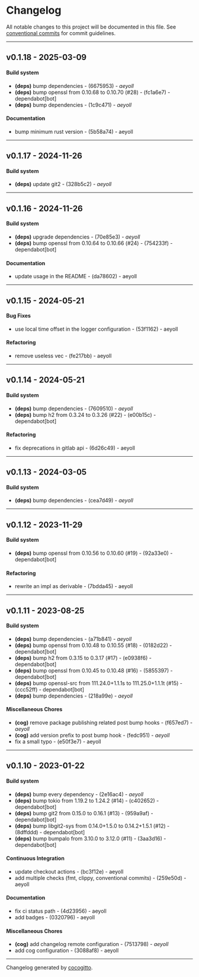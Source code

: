 # Changelog
All notable changes to this project will be documented in this file. See [conventional commits](https://www.conventionalcommits.org/) for commit guidelines.

- - -
## v0.1.18 - 2025-03-09
#### Build system
- **(deps)** bump dependencies - (6675953) - *aeyoll*
- **(deps)** bump openssl from 0.10.68 to 0.10.70 (#28) - (fc1a6e7) - dependabot[bot]
- **(deps)** bump dependencies - (1c9c471) - *aeyoll*
#### Documentation
- bump minimum rust version - (5b58a74) - aeyoll

- - -

## v0.1.17 - 2024-11-26
#### Build system
- **(deps)** update git2 - (328b5c2) - *aeyoll*

- - -

## v0.1.16 - 2024-11-26
#### Build system
- **(deps)** upgrade dependencies - (70e85e3) - *aeyoll*
- **(deps)** bump openssl from 0.10.64 to 0.10.66 (#24) - (754233f) - dependabot[bot]
#### Documentation
- update usage in the README - (da78602) - aeyoll

- - -

## v0.1.15 - 2024-05-21
#### Bug Fixes
- use local time offset in the logger configuration - (53f1162) - aeyoll
#### Refactoring
- remove useless vec - (fe217bb) - aeyoll

- - -

## v0.1.14 - 2024-05-21
#### Build system
- **(deps)** bump dependencies - (7609510) - *aeyoll*
- **(deps)** bump h2 from 0.3.24 to 0.3.26 (#22) - (e00b15c) - dependabot[bot]
#### Refactoring
- fix deprecations in gitlab api - (6d26c49) - aeyoll

- - -

## v0.1.13 - 2024-03-05
#### Build system
- **(deps)** bump dependencies - (cea7d49) - *aeyoll*

- - -

## v0.1.12 - 2023-11-29
#### Build system
- **(deps)** bump openssl from 0.10.56 to 0.10.60 (#19) - (92a33e0) - dependabot[bot]
#### Refactoring
- rewrite an impl as derivable - (7bdda45) - aeyoll

- - -

## v0.1.11 - 2023-08-25
#### Build system
- **(deps)** bump dependencies - (a71b841) - *aeyoll*
- **(deps)** bump openssl from 0.10.48 to 0.10.55 (#18) - (0182d22) - dependabot[bot]
- **(deps)** bump h2 from 0.3.15 to 0.3.17 (#17) - (e0938f6) - dependabot[bot]
- **(deps)** bump openssl from 0.10.45 to 0.10.48 (#16) - (5855397) - dependabot[bot]
- **(deps)** bump openssl-src from 111.24.0+1.1.1s to 111.25.0+1.1.1t (#15) - (ccc52ff) - dependabot[bot]
- **(deps)** bump dependencies - (218a99e) - *aeyoll*
#### Miscellaneous Chores
- **(cog)** remove package publishing related post bump hooks - (f657ed7) - *aeyoll*
- **(cog)** add version prefix to post bump hook - (fedc951) - *aeyoll*
- fix a small typo - (e50f3e7) - aeyoll

- - -

## v0.1.10 - 2023-01-22
#### Build system
- **(deps)** bump every dependency - (2e16ac4) - *aeyoll*
- **(deps)** bump tokio from 1.19.2 to 1.24.2 (#14) - (c402652) - dependabot[bot]
- **(deps)** bump git2 from 0.15.0 to 0.16.1 (#13) - (959a9af) - dependabot[bot]
- **(deps)** bump libgit2-sys from 0.14.0+1.5.0 to 0.14.2+1.5.1 (#12) - (8dffddd) - dependabot[bot]
- **(deps)** bump bumpalo from 3.10.0 to 3.12.0 (#11) - (3aa3d16) - dependabot[bot]
#### Continuous Integration
- update checkout actions - (bc3f12e) - aeyoll
- add multiple checks (fmt, clippy, conventional commits) - (259e50d) - aeyoll
#### Documentation
- fix ci status path - (4d23956) - aeyoll
- add badges - (0320796) - aeyoll
#### Miscellaneous Chores
- **(cog)** add changelog remote configuration - (7513798) - *aeyoll*
- add cog configuration - (3088af8) - aeyoll

- - -

Changelog generated by [cocogitto](https://github.com/cocogitto/cocogitto).
